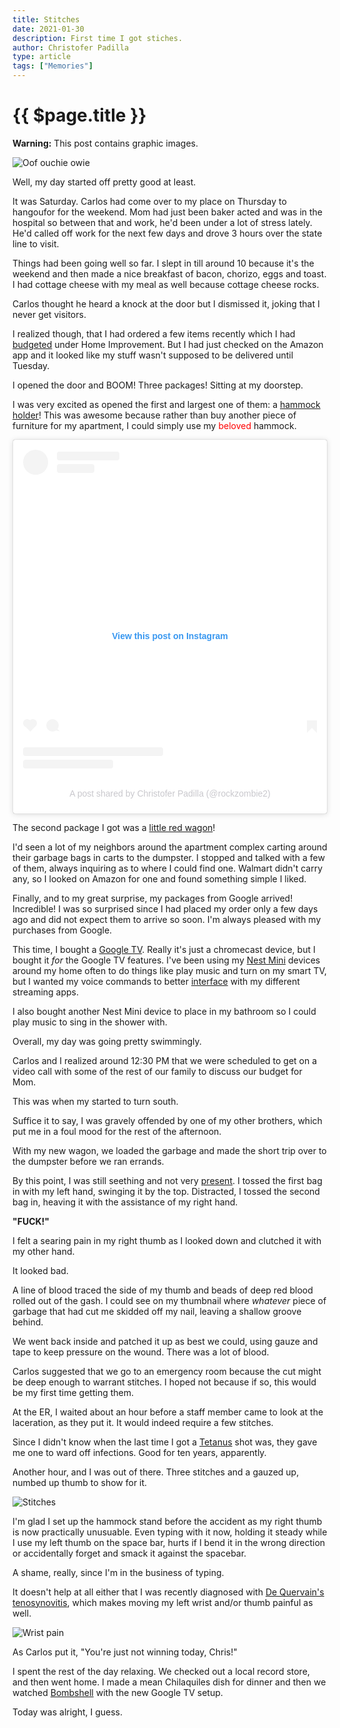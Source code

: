 ```yaml
---
title: Stitches
date: 2021-01-30
description: First time I got stiches.
author: Christofer Padilla
type: article
tags: ["Memories"]
---
```


# {{ $page.title }}

<div class="danger"><b>Warning:</b> This post contains graphic images.</div>

![Oof ouchie owie](/images/booboo.jpg)

Well, my day started off pretty good at least.

It was Saturday. Carlos had come over to my place on Thursday to hangoufor for the weekend. Mom had just been baker acted and was in the hospital so between that and work, he'd been under a lot of stress lately. He'd called off work for the next few days and drove 3 hours over the state line to visit.

Things had been going well so far. I slept in till around 10 because it's the weekend and then made a nice breakfast of bacon, chorizo, eggs and toast. I had cottage cheese with my meal as well because cottage cheese rocks.

Carlos thought he heard a knock at the door but I dismissed it, joking that I never get visitors.

I realized though, that I had ordered a few items recently which I had [budgeted](https://www.youneedabudget.com/) under Home Improvement. But I had just checked on the Amazon app and it looked like my stuff wasn't supposed to be delivered until Tuesday.

I opened the door and BOOM! Three packages! Sitting at my doorstep.

I was very excited as opened the first and largest one of them: a [hammock holder](https://www.amazon.com/gp/product/B00WFH3TIG/ref=ppx_yo_dt_b_asin_title_o00_s00)! This was awesome because rather than buy another piece of furniture for my apartment, I could simply use my <span style="color:red">beloved</span> hammock.

<center>
<blockquote class="instagram-media" data-instgrm-captioned data-instgrm-permalink="https://www.instagram.com/p/B4-YIigBbiR/?utm_source=ig_embed&amp;utm_campaign=loading" data-instgrm-version="13" style=" background:#FFF; border:0; border-radius:3px; box-shadow:0 0 1px 0 rgba(0,0,0,0.5),0 1px 10px 0 rgba(0,0,0,0.15); margin: 1px; max-width:540px; min-width:326px; padding:0; width:99.375%; width:-webkit-calc(100% - 2px); width:calc(100% - 2px);">
    <div style="padding:16px;">
        <a href="https://www.instagram.com/p/B4-YIigBbiR/?utm_source=ig_embed&amp;utm_campaign=loading" style=" background:#FFFFFF; line-height:0; padding:0 0; text-align:center; text-decoration:none; width:100%;" target="_blank">
            <div style=" display: flex; flex-direction: row; align-items: center;">
                <div style="background-color: #F4F4F4; border-radius: 50%; flex-grow: 0; height: 40px; margin-right: 14px; width: 40px;"></div>
                <div style="display: flex; flex-direction: column; flex-grow: 1; justify-content: center;">
                    <div style=" background-color: #F4F4F4; border-radius: 4px; flex-grow: 0; height: 14px; margin-bottom: 6px; width: 100px;"></div>
                    <div style=" background-color: #F4F4F4; border-radius: 4px; flex-grow: 0; height: 14px; width: 60px;"></div>
                </div>
            </div>
            <div style="padding: 19% 0;"></div>
            <div style="display:block; height:50px; margin:0 auto 12px; width:50px;">
                <svg width="50px" height="50px" viewBox="0 0 60 60" version="1.1"
                    xmlns="https://www.w3.org/2000/svg"
                    xmlns:xlink="https://www.w3.org/1999/xlink">
                    <g stroke="none" stroke-width="1" fill="none" fill-rule="evenodd">
                        <g transform="translate(-511.000000, -20.000000)" fill="#000000">
                            <g
                                <path d="M556.869,30.41 C554.814,30.41 553.148,32.076 553.148,34.131 C553.148,36.186 554.814,37.852 556.869,37.852 C558.924,37.852 560.59,36.186 560.59,34.131 C560.59,32.076 558.924,30.41 556.869,30.41 M541,60.657 C535.114,60.657 530.342,55.887 530.342,50 C530.342,44.114 535.114,39.342 541,39.342 C546.887,39.342 551.658,44.114 551.658,50 C551.658,55.887 546.887,60.657 541,60.657 M541,33.886 C532.1,33.886 524.886,41.1 524.886,50 C524.886,58.899 532.1,66.113 541,66.113 C549.9,66.113 557.115,58.899 557.115,50 C557.115,41.1 549.9,33.886 541,33.886 M565.378,62.101 C565.244,65.022 564.756,66.606 564.346,67.663 C563.803,69.06 563.154,70.057 562.106,71.106 C561.058,72.155 560.06,72.803 558.662,73.347 C557.607,73.757 556.021,74.244 553.102,74.378 C549.944,74.521 548.997,74.552 541,74.552 C533.003,74.552 532.056,74.521 528.898,74.378 C525.979,74.244 524.393,73.757 523.338,73.347 C521.94,72.803 520.942,72.155 519.894,71.106 C518.846,70.057 518.197,69.06 517.654,67.663 C517.244,66.606 516.755,65.022 516.623,62.101 C516.479,58.943 516.448,57.996 516.448,50 C516.448,42.003 516.479,41.056 516.623,37.899 C516.755,34.978 517.244,33.391 517.654,32.338 C518.197,30.938 518.846,29.942 519.894,28.894 C520.942,27.846 521.94,27.196 523.338,26.654 C524.393,26.244 525.979,25.756 528.898,25.623 C532.057,25.479 533.004,25.448 541,25.448 C548.997,25.448 549.943,25.479 553.102,25.623 C556.021,25.756 557.607,26.244 558.662,26.654 C560.06,27.196 561.058,27.846 562.106,28.894 C563.154,29.942 563.803,30.938 564.346,32.338 C564.756,33.391 565.244,34.978 565.378,37.899 C565.522,41.056 565.552,42.003 565.552,50 C565.552,57.996 565.522,58.943 565.378,62.101 M570.82,37.631 C570.674,34.438 570.167,32.258 569.425,30.349 C568.659,28.377 567.633,26.702 565.965,25.035 C564.297,23.368 562.623,22.342 560.652,21.575 C558.743,20.834 556.562,20.326 553.369,20.18 C550.169,20.033 549.148,20 541,20 C532.853,20 531.831,20.033 528.631,20.18 C525.438,20.326 523.257,20.834 521.349,21.575 C519.376,22.342 517.703,23.368 516.035,25.035 C514.368,26.702 513.342,28.377 512.574,30.349 C511.834,32.258 511.326,34.438 511.181,37.631 C511.035,40.831 511,41.851 511,50 C511,58.147 511.035,59.17 511.181,62.369 C511.326,65.562 511.834,67.743 512.574,69.651 C513.342,71.625 514.368,73.296 516.035,74.965 C517.703,76.634 519.376,77.658 521.349,78.425 C523.257,79.167 525.438,79.673 528.631,79.82 C531.831,79.965 532.853,80.001 541,80.001 C549.148,80.001 550.169,79.965 553.369,79.82 C556.562,79.673 558.743,79.167 560.652,78.425 C562.623,77.658 564.297,76.634 565.965,74.965 C567.633,73.296 568.659,71.625 569.425,69.651 C570.167,67.743 570.674,65.562 570.82,62.369 C570.966,59.17 571,58.147 571,50 C571,41.851 570.966,40.831 570.82,37.631"></path>
                            </g>
                        </g>
                    </g>
                </svg>
            </div>
            <div style="padding-top: 8px;">
                <div style=" color:#3897f0; font-family:Arial,sans-serif; font-size:14px; font-style:normal; font-weight:550; line-height:18px;"> View this post on Instagram</div>
            </div>
            <div style="padding: 12.5% 0;"></div>
            <div style="display: flex; flex-direction: row; margin-bottom: 14px; align-items: center;">
                <div>
                    <div style="background-color: #F4F4F4; border-radius: 50%; height: 12.5px; width: 12.5px; transform: translateX(0px) translateY(7px);"></div>
                    <div style="background-color: #F4F4F4; height: 12.5px; transform: rotate(-45deg) translateX(3px) translateY(1px); width: 12.5px; flex-grow: 0; margin-right: 14px; margin-left: 2px;"></div>
                    <div style="background-color: #F4F4F4; border-radius: 50%; height: 12.5px; width: 12.5px; transform: translateX(9px) translateY(-18px);"></div>
                </div>
                <div style="margin-left: 8px;">
                    <div style=" background-color: #F4F4F4; border-radius: 50%; flex-grow: 0; height: 20px; width: 20px;"></div>
                    <div style=" width: 0; height: 0; border-top: 2px solid transparent; border-left: 6px solid #f4f4f4; border-bottom: 2px solid transparent; transform: translateX(16px) translateY(-4px) rotate(30deg)"></div>
                </div>
                <div style="margin-left: auto;">
                    <div style=" width: 0px; border-top: 8px solid #F4F4F4; border-right: 8px solid transparent; transform: translateY(16px);"></div>
                    <div style=" background-color: #F4F4F4; flex-grow: 0; height: 12px; width: 16px; transform: translateY(-4px);"></div>
                    <div style=" width: 0; height: 0; border-top: 8px solid #F4F4F4; border-left: 8px solid transparent; transform: translateY(-4px) translateX(8px);"></div>
                </div>
            </div>
            <div style="display: flex; flex-direction: column; flex-grow: 1; justify-content: center; margin-bottom: 24px;">
                <div style=" background-color: #F4F4F4; border-radius: 4px; flex-grow: 0; height: 14px; margin-bottom: 6px; width: 224px;"></div>
                <div style=" background-color: #F4F4F4; border-radius: 4px; flex-grow: 0; height: 14px; width: 144px;"></div>
            </div>
        </a>
        <p style=" color:#c9c8cd; font-family:Arial,sans-serif; font-size:14px; line-height:17px; margin-bottom:0; margin-top:8px; overflow:hidden; padding:8px 0 7px; text-align:center; text-overflow:ellipsis; white-space:nowrap;">
            <a href="https://www.instagram.com/p/B4-YIigBbiR/?utm_source=ig_embed&amp;utm_campaign=loading" style=" color:#c9c8cd; font-family:Arial,sans-serif; font-size:14px; font-style:normal; font-weight:normal; line-height:17px; text-decoration:none;" target="_blank">A post shared by Christofer Padilla (@rockzombie2)</a>
        </p>
    </div>
</blockquote>
<script async src="//www.instagram.com/embed.js"></script>
</center>

The second package I got was a [little red wagon](https://www.amazon.com/gp/product/B07CGXY5K9/ref=ppx_yo_dt_b_asin_title_o01_s00)!

I'd seen a lot of my neighbors around the apartment complex carting around their garbage bags in carts to the dumpster. I stopped and talked with a few of them, always inquiring as to where I could find one. Walmart didn't carry any, so I looked on Amazon for one and found something simple I liked.

Finally, and to my great surprise, my packages from Google arrived! Incredible! I was so surprised since I had placed my order only a few days ago and did not expect them to arrive so soon. I'm always pleased with my purchases from Google.

This time, I bought a [Google TV](https://tv.google/). Really it's just a chromecast device, but I bought it *for* the Google TV features. I've been using my [Nest Mini](https://store.google.com/us/product/google_nest_mini) devices around my home often to do things like play music and turn on my smart TV, but I wanted my voice commands to better [interface](/blog/2020/12/30/Reflections_at_interfaces.md) with my different streaming apps.

I also bought another Nest Mini device to place in my bathroom so I could play music to sing in the shower with.

Overall, my day was going pretty swimmingly.

Carlos and I realized around 12:30 PM that we were scheduled to get on a video call with some of the rest of our family to discuss our budget for Mom.

This was when my started to turn south.

Suffice it to say, I was gravely offended by one of my other brothers, which put me in a foul mood for the rest of the afternoon.

With my new wagon, we loaded the garbage and made the short trip over to the dumpster before we ran errands.

By this point, I was still seething and not very [present](https://en.wikipedia.org/wiki/Meditation#Taoism). I tossed the first bag in with my left hand, swinging it by the top. Distracted, I tossed the second bag in, heaving it with the assistance of my right hand.

**"FUCK!"**

I felt a searing pain in my right thumb as I looked down and clutched it with my other hand.

It looked bad.

A line of blood traced the side of my thumb and beads of deep red blood rolled out of the gash. I could see on my thumbnail where *whatever* piece of garbage that had cut me skidded off my nail, leaving a shallow groove behind.

We went back inside and patched it up as best we could, using gauze and tape to keep pressure on the wound. There was a lot of blood.

Carlos suggested that we go to an emergency room because the cut might be deep enough to warrant stitches. I hoped not because if so, this would be my first time getting them.

At the ER, I waited about an hour before a staff member came to look at the laceration, as they put it. It would indeed require a few stitches.

Since I didn't know when the last time I got a [Tetanus](https://en.wikipedia.org/wiki/Tetanus_vaccine) shot was, they gave me one to ward off infections. Good for ten years, apparently.

Another hour, and I was out of there. Three stitches and a gauzed up, numbed up thumb to show for it.

![Stitches](/images/stitches.jpg)

I'm glad I set up the hammock stand before the accident as my right thumb is now practically unusuable. Even typing with it now, holding it steady while I use my left thumb on the space bar, hurts if I bend it in the wrong direction or accidentally forget and smack it against the spacebar.

A shame, really, since I'm in the business of typing.

It doesn't help at all either that I was recently diagnosed with [De Quervain's tenosynovitis](https://www.google.com/search?q=de+quervain%27s+tenosynovitis), which makes moving my left wrist and/or thumb painful as well.

![Wrist pain](/images/wristpain.jpeg)

As Carlos put it, "You're just not winning today, Chris!"

I spent the rest of the day relaxing. We checked out a local record store, and then went home. I made a mean Chilaquiles dish for dinner and then we watched [Bombshell](https://www.imdb.com/title/tt6394270/) with the new Google TV setup.

Today was alright, I guess.

<TagLinks />

<Comments />
